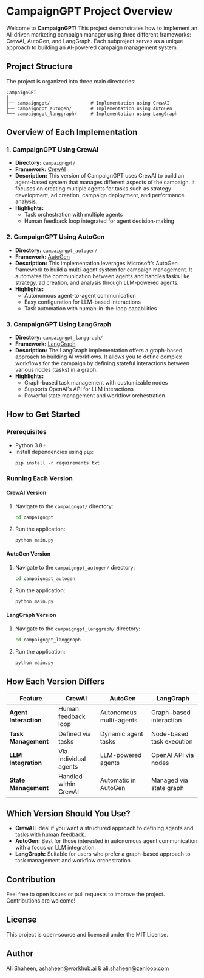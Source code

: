 # CampaignGPT Project Overview

Welcome to **CampaignGPT**! This project demonstrates how to implement an AI-driven marketing campaign manager using three different frameworks: CrewAI, AutoGen, and LangGraph. Each subproject serves as a unique approach to building an AI-powered campaign management system.

## Project Structure

The project is organized into three main directories:

```
CampaignGPT
│
├── campaigngpt/               # Implementation using CrewAI
├── campaigngpt_autogen/       # Implementation using AutoGen
└── campaigngpt_langgraph/     # Implementation using LangGraph
```

## Overview of Each Implementation

### 1. CampaignGPT Using CrewAI
- **Directory:** `campaigngpt/`
- **Framework:** [CrewAI](https://www.crewai.com/open-source)
- **Description:** This version of CampaignGPT uses CrewAI to build an agent-based system that manages different aspects of the campaign. It focuses on creating multiple agents for tasks such as strategy development, ad creation, campaign deployment, and performance analysis.
- **Highlights:** 
  - Task orchestration with multiple agents
  - Human feedback loop integrated for agent decision-making

### 2. CampaignGPT Using AutoGen
- **Directory:** `campaigngpt_autogen/`
- **Framework:** [AutoGen](https://github.com/microsoft/autogen)
- **Description:** This implementation leverages Microsoft’s AutoGen framework to build a multi-agent system for campaign management. It automates the communication between agents and handles tasks like strategy, ad creation, and analysis through LLM-powered agents.
- **Highlights:** 
  - Autonomous agent-to-agent communication
  - Easy configuration for LLM-based interactions
  - Task automation with human-in-the-loop capabilities

### 3. CampaignGPT Using LangGraph
- **Directory:** `campaigngpt_langgraph/`
- **Framework:** [LangGraph](https://langchain-ai.github.io/langgraph/)
- **Description:** The LangGraph implementation offers a graph-based approach to building AI workflows. It allows you to define complex workflows for the campaign by defining stateful interactions between various nodes (tasks) in a graph.
- **Highlights:** 
  - Graph-based task management with customizable nodes
  - Supports OpenAI's API for LLM interactions
  - Powerful state management and workflow orchestration

## How to Get Started

### Prerequisites
- Python 3.8+
- Install dependencies using `pip`:
  ```
  pip install -r requirements.txt
  ```

### Running Each Version

#### CrewAI Version
1. Navigate to the `campaigngpt/` directory:
   ```bash
   cd campaigngpt
   ```
2. Run the application:
   ```bash
   python main.py
   ```

#### AutoGen Version
1. Navigate to the `campaigngpt_autogen/` directory:
   ```bash
   cd campaigngpt_autogen
   ```
2. Run the application:
   ```bash
   python main.py
   ```

#### LangGraph Version
1. Navigate to the `campaigngpt_langgraph/` directory:
   ```bash
   cd campaigngpt_langgraph
   ```
2. Run the application:
   ```bash
   python main.py
   ```

## How Each Version Differs

| Feature                   | CrewAI                     | AutoGen                   | LangGraph                 |
|---------------------------|----------------------------|---------------------------|---------------------------|
| **Agent Interaction**     | Human feedback loop        | Autonomous multi-agents   | Graph-based interaction   |
| **Task Management**       | Defined via tasks          | Dynamic agent tasks       | Node-based task execution |
| **LLM Integration**       | Via individual agents      | LLM-powered agents        | OpenAI API via nodes      |
| **State Management**      | Handled within CrewAI      | Automatic in AutoGen      | Managed via state graph   |

## Which Version Should You Use?

- **CrewAI:** Ideal if you want a structured approach to defining agents and tasks with human feedback.
- **AutoGen:** Best for those interested in autonomous agent communication with a focus on LLM integration.
- **LangGraph:** Suitable for users who prefer a graph-based approach to task management and workflow orchestration.

## Contribution

Feel free to open issues or pull requests to improve the project. Contributions are welcome!

## License

This project is open-source and licensed under the MIT License.

## Author

Ali Shaheen, ashaheen@workhub.ai & ali.shaheen@zenloop.com

